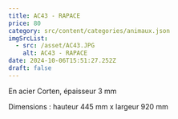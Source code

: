 ```yaml
---
title: AC43 - RAPACE
price: 80
category: src/content/categories/animaux.json
imgSrcList:
  - src: /asset/AC43.JPG
    alt: AC43 - RAPACE
date: 2024-10-06T15:51:27.252Z
draft: false
---
```


En acier Corten, épaisseur 3 mm

Dimensions : hauteur 445 mm x largeur 920 mm
